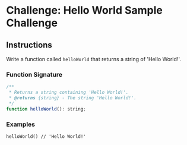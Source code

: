 # Challenge: Hello World Sample Challenge


## Instructions

Write a function called `helloWorld` that returns a string of 'Hello World!'.

### Function Signature

```js
/**
 * Returns a string containing 'Hello World!'.
 * @returns {string} - The string 'Hello World!'.
 */
function helloWorld(): string;
```

### Examples

```JS
helloWorld() // 'Hello World!'
```